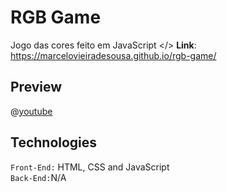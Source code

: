 # RGB Game
Jogo das cores feito em JavaScript </>
**Link**: https://marcelovieiradesousa.github.io/rgb-game/

## Preview
@[youtube](https://youtu.be/SyV1zKAJ0rI)

## Technologies
<code>Front-End:</code> HTML, CSS and JavaScript<br />
<code>Back-End:</code>N/A
